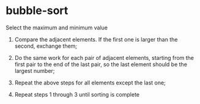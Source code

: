 # bubble-sort
Select the maximum and minimum value

1. Compare the adjacent elements. If the first one is larger than the second, exchange them;

2. Do the same work for each pair of adjacent elements, starting from the first pair to the end of the last pair, so the last element should be the largest number;

3. Repeat the above steps for all elements except the last one;

4. Repeat steps 1 through 3 until sorting is complete
